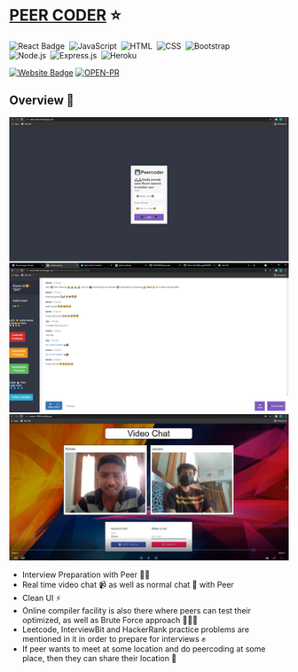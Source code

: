 # [PEER CODER](https://shreyshreyansh.github.io/Peer-Coder-Web/) ⭐

![React Badge](http://img.shields.io/badge/Powered%20By-React-blue?style=for-the-badge&logo=)&nbsp;
![JavaScript](https://img.shields.io/badge/JavaScript-F7DF1E?style=for-the-badge&logo=&logoColor)&nbsp;
![HTML](https://img.shields.io/badge/HTML5-E34F26?style=for-the-badge&logo=&logoColor=white)&nbsp;
![CSS](https://img.shields.io/badge/CSS-239120?&style=for-the-badge&logo=&logoColor=white)&nbsp;
![Bootstrap](https://img.shields.io/badge/Bootstrap-563D7C?style=for-the-badge&logo=&logoColor=white)&nbsp;<br/>
![Node.js](https://img.shields.io/badge/Node.js-43853D?style=for-the-badge&logo=node.js&logoColor=white)&nbsp;
![Express.js](https://img.shields.io/badge/Express.js-404D59?style=for-the-badge)&nbsp;
![Heroku](https://img.shields.io/badge/Heroku-430098?style=for-the-badge&logo=heroku&logoColor=white)&nbsp;


[![Website Badge](https://img.shields.io/badge/Visit-Now-green?style=for-the-badge&logo=vercel)](https://peercoder.herokuapp.com/)
[![OPEN-PR](https://img.shields.io/badge/Open%20For-PR-orange?style=for-the-badge&logo=github)](https://github.com/ROHAN842/peercoder)

## Overview 👀
<img src="images/peercoder1.png">
<img src="images/peercoder2.png">
<img src="images/video-chat.jpg">

- Interview Preparation with Peer 👨‍💻
- Real time video chat 📹 as well as normal chat 💬 with Peer
- Clean UI ⚡
- Online compiler facility is also there where peers can test their optimized, as well as Brute Force approach 👨🏻‍💻
- Leetcode, InterviewBit and HackerRank practice problems are mentioned in it in order to prepare for interviews ✊
- If peer wants to meet at some location and do peercoding at some place, then they can share their location 📍



